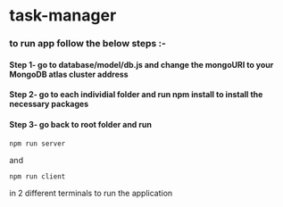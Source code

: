 # task-manager

### to run app follow the below steps :-

#### Step 1- go to database/model/db.js and change the mongoURI to your MongoDB atlas cluster address
#### Step 2- go to each individial folder and run npm install to install the necessary packages
#### Step 3- go back to root folder and run 
```
npm run server
```
and 
```
npm run client
```
in 2 different terminals to run the application



